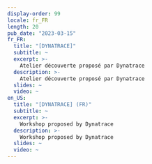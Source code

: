 ```yaml
---
display-order: 99
locale: fr_FR
length: 20
pub_date: "2023-03-15"
fr_FR:
  title: "[DYNATRACE]"
  subtitle: ~
  excerpt: >-
    Atelier découverte proposé par Dynatrace
  description: >-
    Atelier découverte proposé par Dynatrace
  slides: ~
  video: ~
en_US:
  title: "[DYNATRACE] (FR)"
  subtitle: ~
  excerpt: >-
    Workshop proposed by Dynatrace
  description: >-
    Workshop proposed by Dynatrace
  slides: ~
  video: ~
---
```

